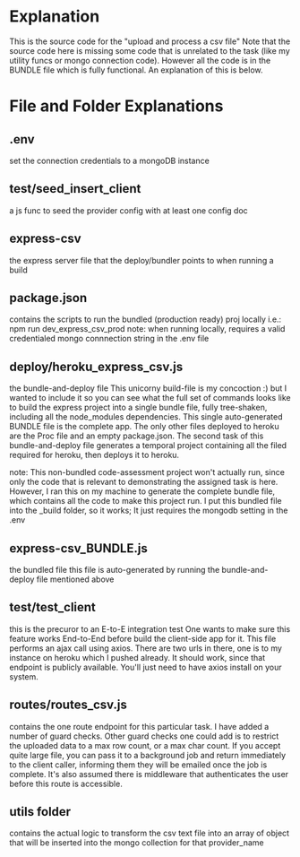 # Explanation
This is the source code for the "upload and process a csv file"
Note that the source code here is missing some code that is unrelated to the task (like my utility funcs or mongo connection code).
However all the code is in the BUNDLE file which is fully functional. An explanation of this is below.



# File and Folder Explanations

## .env
set the connection credentials to a mongoDB instance

## test/seed_insert_client
a js func to seed the provider config with at least one config doc

## express-csv
the express server file that the deploy/bundler points to when running a build

## package.json
contains the scripts to run the bundled (production ready) proj locally
i.e.:
npm run dev_express_csv_prod
note: when running locally, requires a valid credentialed mongo connnection string in the .env file


## deploy/heroku_express_csv.js
the bundle-and-deploy file
This unicorny build-file is my concoction :) but I wanted to include it so you can see what the full set of commands looks like to build the express project into a single bundle file, fully tree-shaken, including all the node_modules dependencies.
This single auto-generated BUNDLE file is the complete app. The only other files deployed to heroku are the Proc file and an empty package.json.
The second task of this bundle-and-deploy file generates a temporal project containing all the filed required for heroku, then deploys it to heroku.

note:
This non-bundled code-assessment project won't actually run, since only the code that is relevant to demonstrating the assigned task is here.
However, I ran this on my machine to generate the complete bundle file, which contains all the code to make this project run. I put this bundled file into the _build folder, so it works; It just requires the mongodb setting in the .env


## express-csv_BUNDLE.js
the bundled file
this file is auto-generated by running the bundle-and-deploy file mentioned above



## test/test_client
this is the precuror to an E-to-E integration test
One wants to make sure this feature works End-to-End before build the client-side app for it.
This file performs an ajax call using axios.
There are two urls in there, one is to my instance on heroku which I pushed already. It should work, since that endpoint is publicly available. You'll just need to have axios install on your system.


## routes/routes_csv.js
contains the one route endpoint for this particular task.
I have added a number of guard checks.
Other guard checks one could add is to restrict the uploaded data to a max row count, or a max char count.
If you accept quite large file, you can pass it to a background job and return immediately to the client caller, informing them they will be emailed once the job is complete.
It's also assumed there is middleware that authenticates the user before this route is accessible.

## utils folder
contains the actual logic to transform the csv text file into an array of object that will be inserted into the mongo collection for that provider_name
